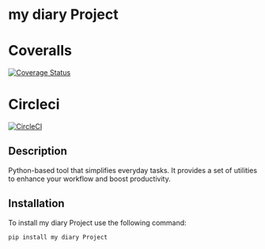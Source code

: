 # my diary Project

# Coveralls
[![Coverage Status](https://coveralls.io/repos/github/kabuiya/JournalEndpoints/badge.svg)](https://coveralls.io/github/kabuiya/JournalEndpoints)
# Circleci
[![CircleCI](https://dl.circleci.com/status-badge/img/circleci/3WDH8NqBWqqcfhediMABwD/Q23JnEcnHKzey3yfGfo5mi/tree/main.svg?style=svg)](https://dl.circleci.com/status-badge/redirect/circleci/3WDH8NqBWqqcfhediMABwD/Q23JnEcnHKzey3yfGfo5mi/tree/main)
## Description 
Python-based tool that simplifies everyday tasks. It provides a set of utilities to enhance your workflow and boost productivity.

## Installation

To install my diary Project use the following command:

```bash
pip install my diary Project
